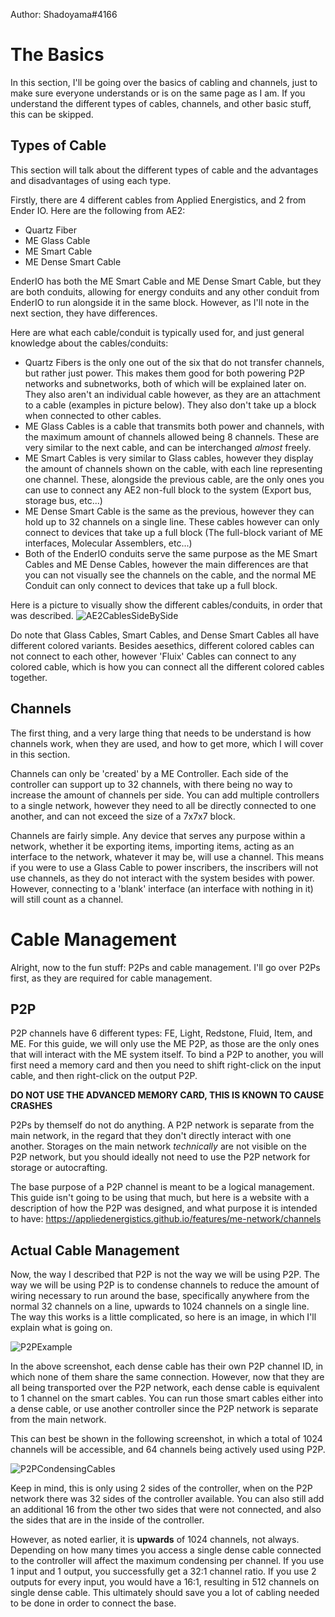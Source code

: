 Author: Shadoyama#4166

# The Basics

In this section, I'll be going over the basics of cabling and channels, just to make sure everyone understands or is on the same page as I am. If you understand the different types of cables, channels, and other basic stuff, this can be skipped.

## Types of Cable

This section will talk about the different types of cable and the advantages and disadvantages of using each type.

Firstly, there are 4 different cables from Applied Energistics, and 2 from Ender IO. Here are the following from AE2:
- Quartz Fiber
- ME Glass Cable
- ME Smart Cable
- ME Dense Smart Cable

EnderIO has both the ME Smart Cable and ME Dense Smart Cable, but they are both conduits, allowing for energy conduits and any other conduit from EnderIO to run alongside it in the same block. However, as I'll note in the next section, they have differences.


Here are what each cable/conduit is typically used for, and just general knowledge about the cables/conduits:

- Quartz Fibers is the only one out of the six that do not transfer channels, but rather just power. This makes them good for both powering P2P networks and subnetworks, both of which will be explained later on. They also aren't an individual cable however, as they are an attachment to a cable (examples in picture below). They also don't take up a block when connected to other cables.
- ME Glass Cables is a cable that transmits both power and channels, with the maximum amount of channels allowed being 8 channels. These are very similar to the next cable, and can be interchanged *almost* freely.
- ME Smart Cables is very similar to Glass cables, however they display the amount of channels shown on the cable, with each line representing one channel. These, alongside the previous cable, are the only ones you can use to connect any AE2 non-full block to the system (Export bus, storage bus, etc...)
- ME Dense Smart Cable is the same as the previous, however they can hold up to 32 channels on a single line. These cables however can only connect to devices that take up a full block (The full-block variant of ME interfaces, Molecular Assemblers, etc...)
- Both of the EnderIO conduits serve the same purpose as the ME Smart Cables and ME Dense Cables, however the main differences are that you can not visually see the channels on the cable, and the normal ME Conduit can only connect to devices that take up a full block.

Here is a picture to visually show the different cables/conduits, in order that was described.
![AE2CablesSideBySide](files/AE2CableManagement/AE2CablesSideBySide.png)

Do note that Glass Cables, Smart Cables, and Dense Smart Cables all have different colored variants. Besides aesethics, different colored cables can not connect to each other, however 'Fluix' Cables can connect to any colored cable, which is how you can connect all the different colored cables together.

## Channels

The first thing, and a very large thing that needs to be understand is how channels work, when they are used, and how to get more, which I will cover in this section.

Channels can only be 'created' by a ME Controller. Each side of the controller can support up to 32 channels, with there being no way to increase the amount of channels per side. You can add multiple controllers to a single network, however they need to all be directly connected to one another, and can not exceed the size of a 7x7x7 block. 

Channels are fairly simple. Any device that serves any purpose within a network, whether it be exporting items, importing items, acting as an interface to the network, whatever it may be, will use a channel. This means if you were to use a Glass Cable to power inscribers, the inscribers will not use channels, as they do not interact with the system besides with power. However, connecting to a 'blank' interface (an interface with nothing in it) will still count as a channel.

# Cable Management

Alright, now to the fun stuff: P2Ps and cable management. I'll go over P2Ps first, as they are required for cable management.

## P2P

P2P channels have 6 different types: FE, Light, Redstone, Fluid, Item, and ME. For this guide, we will only use the ME P2P, as those are the only ones that will interact with the ME system itself. To bind a P2P to another, you will first need a memory card and then you need to shift right-click on the input cable, and then right-click on the output P2P.

**DO NOT USE THE ADVANCED MEMORY CARD, THIS IS KNOWN TO CAUSE CRASHES**

P2Ps by themself do not do anything. A P2P network is separate from the main network, in the regard that they don't directly interact with one another. Storages on the main network *technically* are not visible on the P2P network, but you should ideally not need to use the P2P network for storage or autocrafting.

The base purpose of a P2P channel is meant to be a logical management. This guide isn't going to be using that much, but here is a website with a description of how the P2P was designed, and what purpose it is intended to have: https://appliedenergistics.github.io/features/me-network/channels

## Actual Cable Management

Now, the way I described that P2P is not the way we will be using P2P. The way we will be using P2P is to condense channels to reduce the amount of wiring necessary to run around the base, specifically anywhere from the normal 32 channels on a line, upwards to 1024 channels on a single line. The way this works is a little complicated, so here is an image, in which I'll explain what is going on.

![P2PExample](files/AE2CableManagement/P2PExample.png)

In the above screenshot, each dense cable has their own P2P channel ID, in which none of them share the same connection. However, now that they are all being transported over the P2P network, each dense cable is equivalent to 1 channel on the smart cables. You can run those smart cables either into a dense cable, or use another controller since the P2P network is separate from the main network.

This can best be shown in the following screenshot, in which a total of 1024 channels will be accessible, and 64 channels being actively used using P2P.

![P2PCondensingCables](files/AE2CableManagement/P2PCondensingCables.png)

Keep in mind, this is only using 2 sides of the controller, when on the P2P network there was 32 sides of the controller available. You can also still add an additional 16 from the other two sides that were not connected, and also the sides that are in the inside of the controller.

However, as noted earlier, it is **upwards** of 1024 channels, not always. Depending on how many times you access a single dense cable connected to the controller will affect the maximum condensing per channel. If you use 1 input and 1 output, you successfully get a 32:1 channel ratio. If you use 2 outputs for every input, you would have a 16:1, resulting in 512 channels on single dense cable. This ultimately should save you a lot of cabling needed to be done in order to connect the base.
